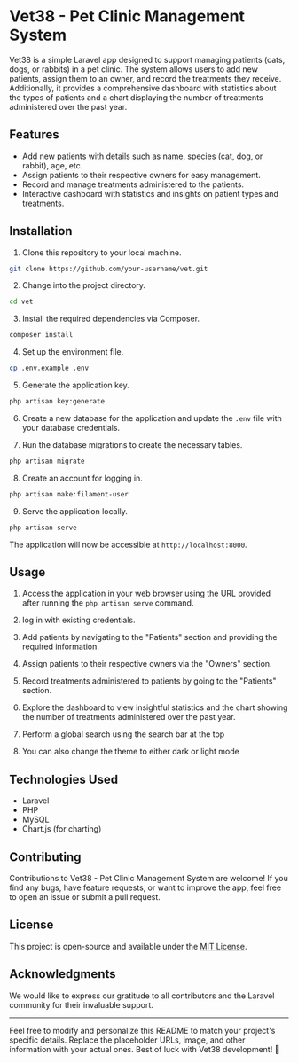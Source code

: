 # Vet38 - Pet Clinic Management System


Vet38 is a simple Laravel app designed to support managing patients (cats, dogs, or rabbits) in a pet clinic. The system allows users to add new patients, assign them to an owner, and record the treatments they receive. Additionally, it provides a comprehensive dashboard with statistics about the types of patients and a chart displaying the number of treatments administered over the past year.

## Features

- Add new patients with details such as name, species (cat, dog, or rabbit), age, etc.
- Assign patients to their respective owners for easy management.
- Record and manage treatments administered to the patients.
- Interactive dashboard with statistics and insights on patient types and treatments.

## Installation

1. Clone this repository to your local machine.

```bash
git clone https://github.com/your-username/vet.git
```

2. Change into the project directory.

```bash
cd vet
```

3. Install the required dependencies via Composer.

```bash
composer install
```

4. Set up the environment file.

```bash
cp .env.example .env
```

5. Generate the application key.

```bash
php artisan key:generate
```

6. Create a new database for the application and update the `.env` file with your database credentials.

7. Run the database migrations to create the necessary tables.

```bash
php artisan migrate
```

8. Create an account for logging in.

```bash
php artisan make:filament-user
```

9. Serve the application locally.

```bash
php artisan serve
```

The application will now be accessible at `http://localhost:8000`.

## Usage

1. Access the application in your web browser using the URL provided after running the `php artisan serve` command.

2. log in with existing credentials.

3. Add patients by navigating to the "Patients" section and providing the required information.

4. Assign patients to their respective owners via the "Owners" section.

5. Record treatments administered to patients by going to the "Patients" section.

6. Explore the dashboard to view insightful statistics and the chart showing the number of treatments administered over the past year.

7. Perform a global search using the search bar at the top

8. You can also change the theme to either dark or light mode

## Technologies Used

- Laravel
- PHP
- MySQL
- Chart.js (for charting)

## Contributing

Contributions to Vet38 - Pet Clinic Management System are welcome! If you find any bugs, have feature requests, or want to improve the app, feel free to open an issue or submit a pull request.

## License

This project is open-source and available under the [MIT License](LICENSE).

## Acknowledgments

We would like to express our gratitude to all contributors and the Laravel community for their invaluable support.

---

Feel free to modify and personalize this README to match your project's specific details. Replace the placeholder URLs, image, and other information with your actual ones. Best of luck with Vet38 development! 🐾